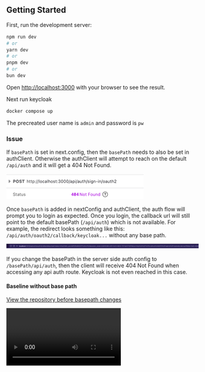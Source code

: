 ## Getting Started

First, run the development server:

```bash
npm run dev
# or
yarn dev
# or
pnpm dev
# or
bun dev
```

Open [http://localhost:3000](http://localhost:3000) with your browser to see the result.

Next run keycloak

```bash
docker compose up
```

The precreated user name is `admin` and password is `pw`

### Issue

If `basePath` is set in next.config, then the `basePath` needs to also be set in authClient. Otherwise the authClient will attempt to reach on the default `/api/auth` and it will get a 404 Not Found.

![alt text](assets/basePathNextConfig.png)

Once `basePath` is added in nextConfig and authClient, the auth flow will prompt you to login as expected. Once you login, the callback url will still point to the default basePath (`/api/auth`) which is not available. For example, the redirect looks something like this: `/api/auth/oauth2/callback/keycloak...` without any base path.

![alt text](assets/basePathAuthClient.png)

If you change the basePath in the server side auth config to `/basePath/api/auth`, then the client will receive 404 Not Found when accessing any api auth route. Keycloak is not even reached in this case.

#### Baseline without base path
[View the repository before basepath changes](https://github.com/BobanL/better-auth-base-path/tree/8487de8f7b529424cb74dd1a4ab24101e7775282)

<video controls src="assets/baseline.mp4" title="Title"></video>
